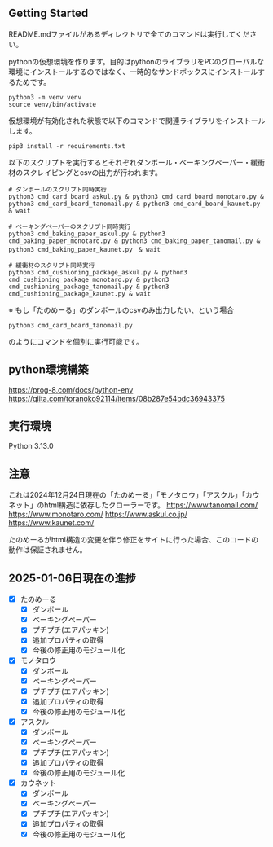 ## Getting Started
README.mdファイルがあるディレクトリで全てのコマンドは実行してください。

pythonの仮想環境を作ります。目的はpythonのライブラリをPCのグローバルな環境にインストールするのではなく、一時的なサンドボックスにインストールするためです。
```
python3 -m venv venv
source venv/bin/activate
```

仮想環境が有効化された状態で以下のコマンドで関連ライブラリをインストールします。
```
pip3 install -r requirements.txt
```

以下のスクリプトを実行するとそれぞれダンボール・ベーキングペーパー・緩衝材のスクレイピングとcsvの出力が行われます。

```
# ダンボールのスクリプト同時実行
python3 cmd_card_board_askul.py & python3 cmd_card_board_monotaro.py & python3 cmd_card_board_tanomail.py & python3 cmd_card_board_kaunet.py & wait

# ベーキングペーパーのスクリプト同時実行
python3 cmd_baking_paper_askul.py & python3 cmd_baking_paper_monotaro.py & python3 cmd_baking_paper_tanomail.py & python3 cmd_baking_paper_kaunet.py　& wait

# 緩衝材のスクリプト同時実行
python3 cmd_cushioning_package_askul.py & python3 cmd_cushioning_package_monotaro.py & python3 cmd_cushioning_package_tanomail.py & python3 cmd_cushioning_package_kaunet.py & wait
```

※ もし「たのめーる」のダンボールのcsvのみ出力したい、という場合

```
python3 cmd_card_board_tanomail.py
```

のようにコマンドを個別に実行可能です。

## python環境構築
https://prog-8.com/docs/python-env
https://qiita.com/toranoko92114/items/08b287e54bdc36943375

## 実行環境
Python 3.13.0

## 注意
これは2024年12月24日現在の「たのめーる」「モノタロウ」「アスクル」「カウネット」のhtml構造に依存したクローラーです。
https://www.tanomail.com/
https://www.monotaro.com/
https://www.askul.co.jp/
https://www.kaunet.com/


たのめーるがhtml構造の変更を伴う修正をサイトに行った場合、このコードの動作は保証されません。

## 2025-01-06日現在の進捗
- [x] たのめーる
  - [x] ダンボール
  - [x] ベーキングペーパー
  - [x] プチプチ(エアパッキン)
  - [x] 追加プロパティの取得
  - [x] 今後の修正用のモジュール化
- [x] モノタロウ
  - [x] ダンボール
  - [x] ベーキングペーパー
  - [x] プチプチ(エアパッキン)
  - [x] 追加プロパティの取得
  - [x] 今後の修正用のモジュール化
- [x] アスクル
  - [x] ダンボール
  - [x] ベーキングペーパー
  - [x] プチプチ(エアパッキン)
  - [x] 追加プロパティの取得
  - [x] 今後の修正用のモジュール化
- [x] カウネット
  - [x] ダンボール
  - [x] ベーキングペーパー
  - [x] プチプチ(エアパッキン)
  - [x] 追加プロパティの取得
  - [x] 今後の修正用のモジュール化
